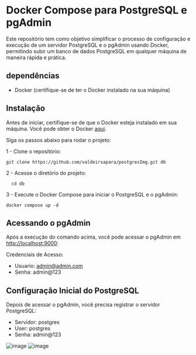 # Docker Compose para PostgreSQL e pgAdmin
Este repositório tem como objetivo simplificar o processo de configuração e execução de um servidor PostgreSQL e o pgAdmin usando Docker, permitindo subir um banco de dados PostgreSQL em qualquer máquina de maneira rápida e prática.

## dependências
 - Docker (certifique-se de ter o Docker instalado na sua máquina)

## Instalação
Antes de iniciar, certifique-se de que o Docker esteja instalado em sua máquina. Você pode obter o Docker [aqui](https://www.docker.com/products/docker-desktop/).

Siga os passos abaixo para rodar o projeto:

 1 - Clone o repositório:
```
git clone https://github.com/valdeirsapara/postgresImg.git db
```
2 -  Acesse o diretório do projeto:
```
  cd db
```
3 - Execute o Docker Compose para iniciar o PostgreSQL e o pgAdmin:
```
docker compose up -d
```


## Acessando o pgAdmin

Após a execução do comando acima, você pode acessar o pgAdmin em [http://localhost:9000](http://localhost:9000):

Credenciais de Acesso:
- Usuario: admin@admin.com
- Senha: admin@123

## Configuração Inicial do PostgreSQL
Depois de acessar o pgAdmin, você precisa registrar o servidor PostgreSQL:

- Servidor: postgres
- User: postgres
- Senha: admin@123


![image](https://github.com/user-attachments/assets/9aa9eb76-9d6b-4a70-aabe-7a4cc0fdd9a3)
![image](https://github.com/user-attachments/assets/0f2adbfb-e7c7-4961-83bf-683fcdbd8fde)
